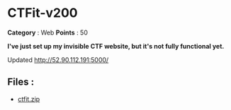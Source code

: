 # CTFit-v200

**Category** : Web
**Points** : 50

**I've just set up my invisible CTF website, but it's not fully functional yet.**

Updated http://52.90.112.191:5000/

## Files : 
 - [ctfit.zip](./ctfit.zip)


